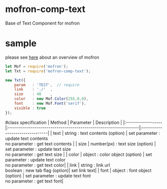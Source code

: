 # mofron-comp-text
Base of Text Component for mofron

# sample
please see [here](https://github.com/simpart/mofron) about an overview of mofron

```javascript
let Mof = require('mofron');
let Txt = require('mofron-comp-text');

new Txt({
    param   : 'TEST',  // require
    link    : './'  ,
    size    : 40    ,
    color   : new Mof.Color(255,0,0),
    font    : new Mof.Font('serif'),
    visible : true
});
```

#class specification
| Method          | Parameter                                                                    |    Description                  |
|:------------------|:-----------------------------------------------------------------|:-------------------------------|
| text                 | string : text contents (option)                                   | set parameter : update text contents<br>no parameter : get text contents |
| size                 | number(px) : text size (option)                                 | set parameter : update text size<br>no parameter : get text size |
| color              | object : color object (option)                                     | set parameter : update text color<br>no parameter : get text color|
| link            | string : link url<br>boolean : new tab flag (option)| set link text|
| font                 | object : font object (option)                                       | set parameter : update text  font<br>no parameter : get text font|
